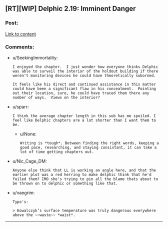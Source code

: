 ## [RT][WIP] Delphic 2.19: Imminent Danger

### Post:

[Link to content](https://delphicserial.com/2018/10/22/chapter-19-2/)

### Comments:

- u/SeekingImmortality:
  ```
  I enjoyed the chapter.  I just wonder how everyone thinks Delphic was able to surveil the interior of the holdout building if there weren't monitoring devices he could have theoretically suborned.

  It feels like his direct and continued assistance in this matter could have been a significant flaw in his concealment.  Pointing out their location, sure, he could have traced them there any number of ways.  Views on the interior?
  ```

- u/sparr:
  ```
  I think the average chapter length in this sub has me spoiled. I feel like Delphic chapters are a lot shorter than I want them to be.
  ```

  - u/None:
    ```
    Writing is *tough*. Between finding the right words, keeping a good pace, researching, and staying consistant, it can take a lot of time getting chapters out.
    ```

- u/Nic_Cage_DM:
  ```
  Anyone else think that LL is working an angle here, and that the earlier plot was a red herring to make delphic think that he'd foiled them? IMO she's trying to pin all the blame thats about to be thrown on to delphic or something like that.
  ```

- u/vaegrim:
  ```
  Typo's:

  > Kowalczyk’s surface temperature was truly dangerous everywhere above the ~~waste~~ *waist*.
  ```

---

